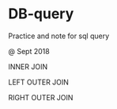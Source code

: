 # DB-query
Practice and note for sql query

@ Sept 2018

INNER JOIN

LEFT OUTER JOIN

RIGHT OUTER JOIN

